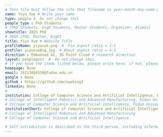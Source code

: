 ```yaml
---
# This file must follow the rule that filename is year-month-day-name.md .
name: Yiyu Xue # Write your name
type: people #  Do not change this
people_type : PhD Students
# [PhD Students, EngD Students, Master Students, Organizer, Alumni]
showtitle: 2025 PhD
# 20XX [PhD, Master, EngD]
title: Yiyu Xue # Website Title
profileName: yiyuxue.png  #  Fix aspect ratio = 1:1  
profile: yiyuxueBig.jpg  # About aspect ratio = 4:3
direction : Embodied AI, 3D Point Cloud # research direction
layout: peoplepost  #  Do not change this
# if you have the items listed below, please write here; if not, please write None.
homepage: None
email: 25113050150@fudan.edu.cn
google : None
github : https://github.com/xueking1
linkedin: None
# 
institution: College of Computer Science and Artificial Intelligence, Fudan University; Shenzhen Loop Area Institute
# College of Intelligent Robotics and Advanced Manufacturing, Fudan University
# College of Computer Science and Artificial Intelligence, Fudan University
institutionShort: College of Computer Science and Artificial Intelligence; SLAI
# College of Intelligent Robotics and Advanced Manufacturing
# College of Computer Science and Artificial Intelligence

# Self-introduction is described in the third person, including information such as educational experience(B/M/P), graduation career development 
---
```

